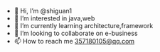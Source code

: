 - 👋 Hi, I’m @shiguan1
- 👀 I’m interested in java,web
- 🌱 I’m currently learning architecture,framework
- 💞️ I’m looking to collaborate on e-business
- 📫 How to reach me 357180105@qq.com

 
